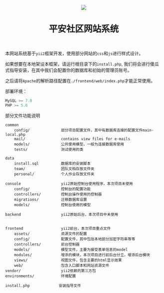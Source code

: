 <p align="center">
    <a href="https://github.com/VitalC-3026/COVID-platform" target="_blank">
        <img src="https://cdn.luogu.com.cn/upload/image_hosting/y2nqaxla.png?x-oss-process=image/resize,m_lfit,h_170,w_225">
    </a>
    <h1 align="center">平安社区网站系统</h1>
    <br>
</p>

本网站系统基于`yii2`框架开发，使用部分网站的`css`和`js`进行样式设计。


如果想要在本地架设本框架，请运行根目录下的`install.php`, 我们将会进行傻瓜式指导安装，在其中我们会配置你的数据库和初始的管理员账号。

之后请将`Apache`的解析路径配置在`./frontend/web/index.php`才能正常使用。

部署环境：
```c++
MySQL >= 7.0
PHP >= 5.6
```



部分文件功能说明
```
common
    config/              部分项目配置文件，其中有数据库连接的配置文件main-local.php
    mail/                contains view files for e-mails
    models/              公共使用模型，一般为连接数据库使用
    tests/               测试使用的类  

data
    install.sql          数据库的安装脚本
    team/                团队文档存放文件夹
    personal/            个人作业存放文件夹

console                  yii2原始控制台使用程序，本次项目未使用
    config/              控制台的配置功能
    controllers/         控制台操作使用的控制器
    migrations/          迁移数据库设置
    models/              控制台使用的模型
   
backend                  yii2原始后台，本次项目中未使用


frontend                 yii2前台，本次项目重点文件
    assets/              资源文件的配置
    config/              配置文件，其中包括本地部分加密字符串等等
    controllers/         前台控制器
    models/              模型文件，主要为接受表单信息的model
    modules/             增添的模块，本次项目进行前后台分立，增添后台模块
    views/               视图文件，包含主要的html显示效果
    web/                 包含入口脚本和网站资源文件
vendor/                  yii2依赖的第三方包
environments/            环境配置

install.php             安装指导文件

```
